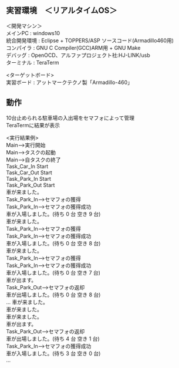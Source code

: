 ## 実習環境　＜リアルタイムOS＞  
＜開発マシン＞  
メインPC : windows10  
統合開発環境 : Eclipse + TOPPERS/ASP ソースコード(Armadillo460用)  
コンパイラ : GNU C Compiler(GCC)ARM用 + GNU Make   
デバッグ : OpenOCD、アルファプロジェクト社:HJ-LINK/usb  
ターミナル : TeraTerm  
  
<ターゲットボード>  
実習ボード : アットマークテクノ製「Armadillo-460」  

## 動作
10台止められる駐車場の入出場をセマフォによって管理  
TeraTermに結果が表示  

<実行結果例>  
Main-->実行開始  
Main-->タスクの起動  
Main-->自タスクの終了  
Task_Car_In Start  
Task_Car_Out Start  
Task_Park_In Start  
Task_Park_Out Start  
車が来ました。  
Task_Park_In-->セマフォの獲得  
Task_Park_In-->セマフォの獲得成功  
車が入場しました。(待ち 0 台 空き 9 台)  
車が来ました。  
Task_Park_In-->セマフォの獲得  
Task_Park_In-->セマフォの獲得成功  
車が入場しました。(待ち 0 台 空き 8 台)  
車が来ました。  
Task_Park_In-->セマフォの獲得  
Task_Park_In-->セマフォの獲得成功  
車が入場しました。(待ち 0 台 空き 7 台)  
車が出ます。  
Task_Park_Out-->セマフォの返却  
車が出場しました。(待ち 0 台 空き 8 台)  
...
車が来ました。  
車が来ました。  
車が来ました。  
車が出ます。  
Task_Park_Out-->セマフォの返却  
車が出場しました。(待ち 4 台 空き 1 台)  
Task_Park_In-->セマフォの獲得成功  
車が入場しました。(待ち 3 台 空き 0 台)  
...
